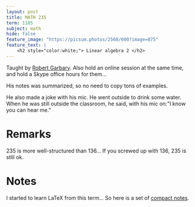 ```yaml
---
layout: post
title: MATH 235
term: 1185
subject: math
hide: false
feature_image: "https://picsum.photos/2560/600?image=875"
feature_text: |
    <h2 style="color:white;"> Linear algebra 2 </h2>
---
```


Taught by [Robert Garbary](https://uwaterloo.ca/math/about/people/rgarbary). Also hold an online session at the same time, and hold a Skype office hours for them...

His notes was summarized, so no need to copy tons of examples.

He also made a joke with his mic. He went outside to drink some water. When he was still outside the classroom, he said, with his mic on:"I know you can hear me."

# Remarks
235 is more well-structured than 136... If you screwed up with 136, 235 is still ok.

# Notes
I started to learn LaTeX from this term... So here is a set of [compact notes](/pdfs/1185/math235/math235.pdf).
